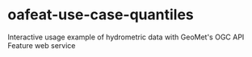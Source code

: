 # oafeat-use-case-quantiles

Interactive usage example of hydrometric data with GeoMet's OGC API Feature web service
